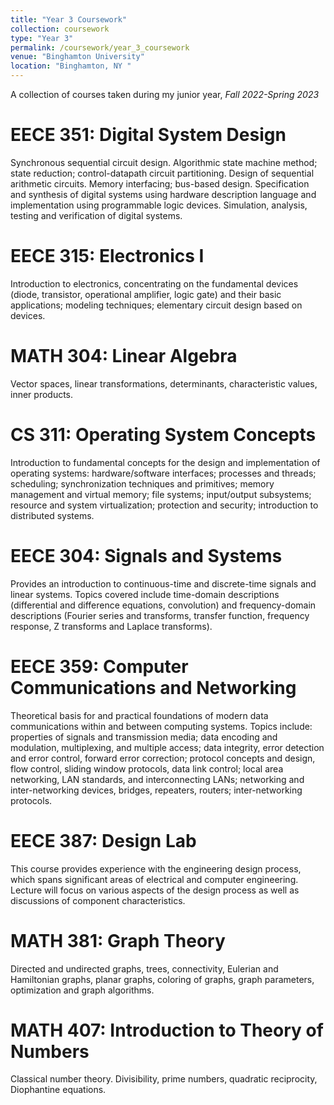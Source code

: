 ```yaml
---
title: "Year 3 Coursework"
collection: coursework
type: "Year 3"
permalink: /coursework/year_3_coursework
venue: "Binghamton University"
location: "Binghamton, NY "
---
```


A collection of courses taken during my junior year, *Fall 2022-Spring 2023*


EECE 351: Digital System Design
======
Synchronous sequential circuit design. Algorithmic state machine method; state reduction; control-datapath circuit partitioning. Design of sequential arithmetic circuits. Memory interfacing; bus-based design. Specification and synthesis of digital systems using hardware description language and implementation using programmable logic devices. Simulation, analysis, testing and verification of digital systems.


EECE 315: Electronics I
======
Introduction to electronics, concentrating on the fundamental devices (diode, transistor, operational amplifier, logic gate) and their basic applications; modeling techniques; elementary circuit design based on devices.


MATH 304: Linear Algebra
======
Vector spaces, linear transformations, determinants, characteristic values, inner products.


CS 311: Operating System Concepts
======
Introduction to fundamental concepts for the design and implementation of operating systems: hardware/software interfaces; processes and threads; scheduling; synchronization techniques and primitives; memory management and virtual memory; file systems; input/output subsystems; resource and system virtualization; protection and security; introduction to distributed systems.


EECE 304: Signals and Systems
======
Provides an introduction to continuous-time and discrete-time signals and linear systems. Topics covered include time-domain descriptions (differential and difference equations, convolution) and frequency-domain descriptions (Fourier series and transforms, transfer function, frequency response, Z transforms and Laplace transforms).


EECE 359: Computer Communications and Networking
======
Theoretical basis for and practical foundations of modern data communications within and between computing systems. Topics include: properties of signals and transmission media; data encoding and modulation, multiplexing, and multiple access; data integrity, error detection and error control, forward error correction; protocol concepts and design, flow control, sliding window protocols, data link control; local area networking, LAN standards, and interconnecting LANs; networking and inter-networking devices, bridges, repeaters, routers; inter-networking protocols.


EECE 387: Design Lab
======
This course provides experience with the engineering design process, which spans significant areas of electrical and computer engineering. Lecture will focus on various aspects of the design process as well as discussions of component characteristics.


MATH 381: Graph Theory
======
Directed and undirected graphs, trees, connectivity, Eulerian and Hamiltonian graphs, planar graphs, coloring of graphs, graph parameters, optimization and graph algorithms.


MATH 407: Introduction to Theory of Numbers
======
Classical number theory. Divisibility, prime numbers, quadratic reciprocity, Diophantine equations.
